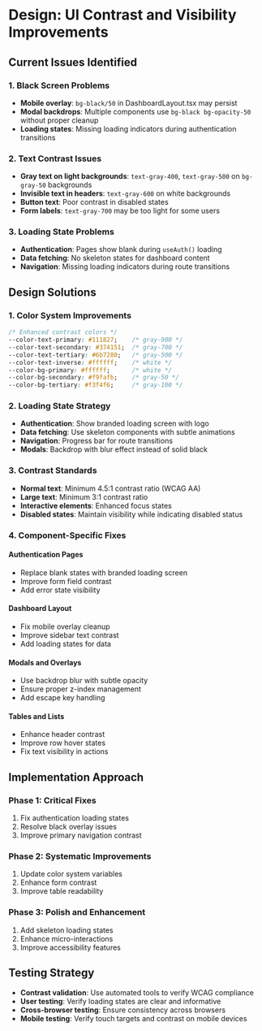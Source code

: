 # Design: UI Contrast and Visibility Improvements

## Current Issues Identified

### 1. Black Screen Problems
- **Mobile overlay**: `bg-black/50` in DashboardLayout.tsx may persist
- **Modal backdrops**: Multiple components use `bg-black bg-opacity-50` without proper cleanup
- **Loading states**: Missing loading indicators during authentication transitions

### 2. Text Contrast Issues
- **Gray text on light backgrounds**: `text-gray-400`, `text-gray-500` on `bg-gray-50` backgrounds
- **Invisible text in headers**: `text-gray-600` on white backgrounds
- **Button text**: Poor contrast in disabled states
- **Form labels**: `text-gray-700` may be too light for some users

### 3. Loading State Problems
- **Authentication**: Pages show blank during `useAuth()` loading
- **Data fetching**: No skeleton states for dashboard content
- **Navigation**: Missing loading indicators during route transitions

## Design Solutions

### 1. Color System Improvements
```css
/* Enhanced contrast colors */
--color-text-primary: #111827;    /* gray-900 */
--color-text-secondary: #374151;  /* gray-700 */
--color-text-tertiary: #6b7280;   /* gray-500 */
--color-text-inverse: #ffffff;    /* white */
--color-bg-primary: #ffffff;      /* white */
--color-bg-secondary: #f9fafb;    /* gray-50 */
--color-bg-tertiary: #f3f4f6;     /* gray-100 */
```

### 2. Loading State Strategy
- **Authentication**: Show branded loading screen with logo
- **Data fetching**: Use skeleton components with subtle animations
- **Navigation**: Progress bar for route transitions
- **Modals**: Backdrop with blur effect instead of solid black

### 3. Contrast Standards
- **Normal text**: Minimum 4.5:1 contrast ratio (WCAG AA)
- **Large text**: Minimum 3:1 contrast ratio
- **Interactive elements**: Enhanced focus states
- **Disabled states**: Maintain visibility while indicating disabled status

### 4. Component-Specific Fixes

#### Authentication Pages
- Replace blank states with branded loading screen
- Improve form field contrast
- Add error state visibility

#### Dashboard Layout
- Fix mobile overlay cleanup
- Improve sidebar text contrast
- Add loading states for data

#### Modals and Overlays
- Use backdrop blur with subtle opacity
- Ensure proper z-index management
- Add escape key handling

#### Tables and Lists
- Enhance header contrast
- Improve row hover states
- Fix text visibility in actions

## Implementation Approach

### Phase 1: Critical Fixes
1. Fix authentication loading states
2. Resolve black overlay issues
3. Improve primary navigation contrast

### Phase 2: Systematic Improvements
1. Update color system variables
2. Enhance form contrast
3. Improve table readability

### Phase 3: Polish and Enhancement
1. Add skeleton loading states
2. Enhance micro-interactions
3. Improve accessibility features

## Testing Strategy
- **Contrast validation**: Use automated tools to verify WCAG compliance
- **User testing**: Verify loading states are clear and informative
- **Cross-browser testing**: Ensure consistency across browsers
- **Mobile testing**: Verify touch targets and contrast on mobile devices